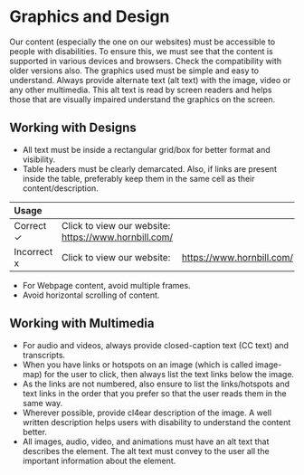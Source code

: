 # Graphics and Design
Our content (especially the one on our websites) must be accessible to people with disabilities. To ensure this, we must see that the content is supported in various devices and browsers. Check the compatibility with older versions also. The graphics used must be simple and easy to understand. Always provide alternate text (alt text) with the image, video or any other multimedia. This alt text is read by screen readers and helps those that are visually impaired understand the graphics on the screen.

## Working with Designs
* All text must be inside a rectangular grid/box for better format and visibility.
* Table headers must be clearly demarcated. Also, if links are present inside the table, preferably keep them in the same cell as their content/description.

|Usage|||
|:---|:---|:---|
|Correct ✓|Click to view our website: https://www.hornbill.com/||
|Incorrect x|Click to view our website:|https://www.hornbill.com/|
* For Webpage content, avoid multiple frames.
* Avoid horizontal scrolling of content.

## Working with Multimedia
* For audio and videos, always provide closed-caption text (CC text) and transcripts.
* When you have links or hotspots on an image (which is called image-map) for the user to click, then always list the text links below the image.
* As the links are not numbered, also ensure to list the links/hotspots and text links in the order that you prefer so that the user reads them in the same way.
* Wherever possible, provide cl4ear description of the image. A well written description helps users with disability to understand the content better.
* All images, audio, video, and animations must have an alt text that describes the element. The alt text must convey to the user all the important information about the element.
